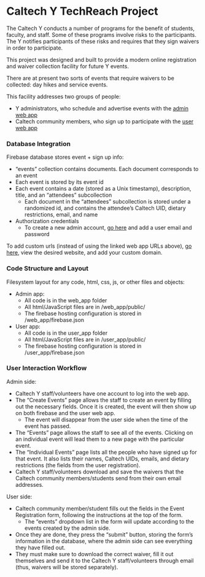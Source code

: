 # Caltech Y TechReach Project

The Caltech Y conducts a number of programs for the benefit of students, faculty, and staff.  Some of these programs involve risks to the participants.  The Y notifies participants of these risks and requires that they sign waivers in order to participate.

This project was designed and built to provide a modern online registration and waiver collection facility for future Y events.

There are at present two sorts of events that require waivers to be collected: day hikes and service events.

This facility addresses two groups of people:

  - Y administrators, who schedule and advertise events with the [admin web app](https://techreach-c2dd7.web.app)
  - Caltech community members, who sign up to participate with the [user web app](https://techreach-users.web.app)

### Database Integration

Firebase database stores event + sign up info:

  - “events” collection contains documents. Each document corresponds to an event
  - Each event is stored by its event id
  - Each event contains a date (stored as a Unix timestamp), description, title, and an “attendees” subcollection
    - Each document in the “attendees” subcollection is stored under a randomized id, and contains the attendee’s Caltech UID, dietary restrictions, email, and name
  - Authorization credentials
    - To create a new admin account, [go here](https://console.firebase.google.com/project/techreach-c2dd7/authentication/users) and add a user email and password

To add custom urls (instead of using the linked web app URLs above), [go here](https://console.firebase.google.com/project/techreach-c2dd7/hosting/main), view the desired website, and add your custom domain.

### Code Structure and Layout

Filesystem layout for any code, html, css, js, or other files and objects:

  - Admin app:
    - All code is in the web_app folder
    - All html/JavaScript files are in /web_app/public/
    - The firebase hosting configuration is stored in /web_app/firebase.json
  - User app:
    - All code is in the user_app folder
    - All html/JavaScript files are in /user_app/public/
    - The firebase hosting configuration is stored in /user_app/firebase.json

### User Interaction Workflow

Admin side: 

  - Caltech Y staff/volunteers have one account to log into the web app.
  - The “Create Events” page allows the staff to create an event by filling out the necessary fields. Once it is created, the event will then show up on both firebase and the user web app.
    - The event will disappear from the user side when the time of the event has passed.
  - The “Events” page allows the staff to see all of the events. Clicking on an individual event will lead them to a new page with the particular event.
  - The “Individual Events” page lists all the people who have signed up for that event. It also lists their names, Caltech UIDs, emails, and dietary restrictions (the fields from the user registration).
  - Caltech Y staff/volunteers download and save the waivers that the Caltech community members/students send from their own email addresses.

User side:

  - Caltech community member/student fills out the fields in the Event Registration form, following the instructions at the top of the form.
    - The “events” dropdown list in the form will update according to the events created by the admin side.
  - Once they are done, they press the “submit” button, storing the form’s information in the database, where the admin side can see everything they have filled out.
  - They must make sure to download the correct waiver, fill it out themselves and send it to the Caltech Y staff/volunteers through email (thus, waivers will be stored separately).

